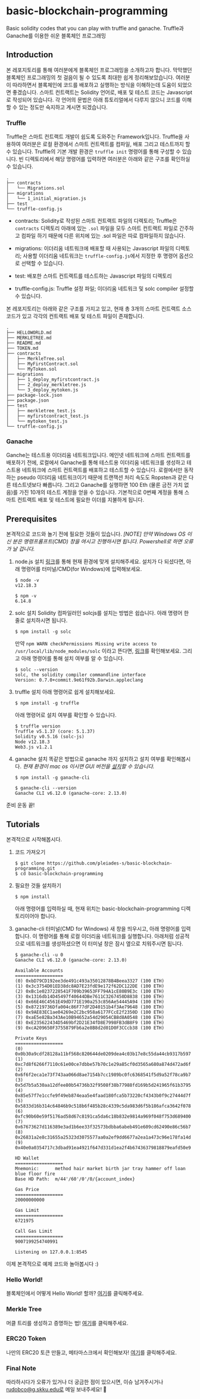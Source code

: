 # basic-blockchain-programming
Basic solidity codes that you can play with truffle and ganache.
Truffle과 Ganache를 이용한 쉬운 블록체인 프로그래밍

## Introduction
본 레포지토리를 통해 여러분에게 블록체인 프로그래밍을 소개하고자 합니다. 막막했던 블록체인 프로그래밍의 첫 걸음이 될 수 있도록 최대한 쉽게 정리해보았습니다. 여러분이 따라하면서 블록체인에 코드를 배포하고 실행하는 방식을 이해하는데 도움이 되었으면 좋겠습니다. 스마트 컨트랙트는 Solidity 언어로, 배포 및 테스트 코드는 Javascript로 작성되어 있습니다. 각 언어의 문법은 아래 튜토리얼에서 다루지 않으니 코드를 이해할 수 있는 정도만 숙지하고 계시면 되겠습니다.

### Truffle
Truffle은 스마트 컨트랙트 개발이 쉽도록 도와주는 Framework입니다. Truffle을 사용하여 여러분은 로컬 환경에서 스마트 컨트랙트를 컴파일, 배포 그리고 테스트까지 할 수 있습니다. Truffle의 기본 개발 환경은 `truffle init` 명령어를 통해 구성할 수 있습니다. 빈 디렉토리에서 해당 명령어를 입력하면 여러분은 아래와 같은 구조를 확인하실 수 있습니다.
```
.
├── contracts
│   └── Migrations.sol
├── migrations
│   └── 1_initial_migration.js
├── test
└── truffle-config.js
```
* contracts: Solidity로 작성된 스마트 컨트랙트 파일의 디렉토리; Truffle은 `contracts` 디렉토리 아래에 있는 `.sol` 파일을 모두 스마트 컨트랙트 파일로 간주하고 컴파일 하기 때문에 다른 위치에 있는 .sol 파일은 따로 컴파일하지 않습니다.

* migrations: 이더리움 네트워크에 배포할 때 사용되는 Javascript 파일의 디렉토리; 사용할 이더리움 네트워크는 `truffle-config.js`에서 지정한 후 명령어 옵션으로 선택할 수 있습니다.

* test: 배포한 스마트 컨트랙트를 테스트하는 Javascript 파일의 디렉토리

* truffle-config.js: Truffle 설정 파일; 이더리움 네트워크 및 solc compiler 설정할 수 있습니다.

본 레포지토리는 아래와 같은 구조를 가지고 있고, 현재 총 3개의 스마트 컨트랙트 소스 코드가 있고 각각의 컨트랙트 배포 및 테스트 파일이 존재합니다.

``` 
.
├── HELLOWORLD.md
├── MERKLETREE.md
├── README.md
├── TOKEN.md
├── contracts
│   ├── MerkleTree.sol
│   ├── MyFirstContract.sol
│   └── MyToken.sol
├── migrations
│   ├── 1_deploy_myfirstcontract.js
│   ├── 2_deploy_merkletree.js
│   └── 3_deploy_mytoken.js
├── package-lock.json
├── package.json
├── test
│   ├── merkletree_test.js
│   ├── myfirstcontract_test.js
│   └── mytoken_test.js
└── truffle-config.js
```

### Ganache
Ganche는 테스트용 이더리움 네트워크입니다. 메인넷 네트워크에 스마트 컨트랙트를 배포하기 전에, 로컬에서 Ganache를 통해 테스트용 이더리움 네트워크를 생성하고 테스트용 네트워크에 스마트 컨트랙트를 배포하고 테스트할 수 있습니다. 로컬에서만 동작하는 pseudo 이더리움 네트워크이기 때문에 트랜잭션 처리 속도도 Ropsten과 같은 다른 테스트넷보다 빠릅니다. 그리고 Ganache를 실행하면 100 Eth (물론 금전 가치 없음)를 가진 10개의 테스트 계정을 얻을 수 있습니다. 기본적으로 0번째 계정을 통해 스마트 컨트랙트 배포 및 테스트에 필요한 이더를 지불하게 됩니다.

## Prerequisites
본격적으로 코드와 놀기 전에 필요한 것들이 있습니다. 
*[NOTE] 만약 Windows OS 이신 분은 명령프롬프트(CMD) 창을 여시고 진행하시면 됩니다. Powershell로 하면 오류가 날 겁니다.*

1. node.js 설치
    [링크](https://nodejs.org/ko/)를 통해 현재 환경에 맞게 설치해주세요.
    설치가 다 되셨다면, 아래 명령어를 터미널/CMD(for Windows)에 입력해보세요.
    ```
    $ node -v
    v12.18.3

    $ npm -v
    6.14.8
    ```

2. solc 설치
    Solidity 컴파일러인 solcjs를 설치는 방법은 쉽습니다. 아래 명령어 한 줄로 설치하시면 됩니다.
    ```
    $ npm install -g solc
    ```
    만약 `npm WARN checkPermissions Missing write access to /usr/local/lib/node_modules/solc` 이라고 뜬다면, [링크](https://stackoverflow.com/a/54170648)를 확인해보세요. 
    그리고 아래 명령어를 통해 설치 여부를 알 수 있습니다.
    ```
    $ solc --version
    solc, the solidity compiler commandline interface
    Version: 0.7.0+commit.9e61f92b.Darwin.appleclang
    ```
    
3. truffle 설치
    아래 명령어로 쉽게 설치해보세요.
    ```
    $ npm install -g truffle
    ```
    아래 명령어로 설치 여부를 확인할 수 있습니다.
    ```
    $ truffle version
    Truffle v5.1.37 (core: 5.1.37)
    Solidity v0.5.16 (solc-js)
    Node v12.18.3
    Web3.js v1.2.1
    ```

4. ganache 설치
    똑같은 방법으로 ganache 까지 설치하고 설치 여부를 확인해봅시다. *현재 환경이 mac os 이시면 GUI 버전을 [설치](https://www.trufflesuite.com/ganache)할 수 있습니다.*
    ```
    $ npm install -g ganache-cli
    ```
    ```
    $ ganache-cli --version
    Ganache CLI v6.12.0 (ganache-core: 2.13.0)
    ```

준비 운동 끝!

## Tutorials
본격적으로 시작해봅시다.

1. 코드 가져오기
    ```
    $ git clone https://github.com/pleiades-s/basic-blockchain-programming.git
    $ cd basic-blockchain-programming
    ```
    
2. 필요한 것들 설치하기
    ```
    $ npm install
    ```
    아래 명령어를 입력하실 때, 현재 위치는 basic-blockchain-programming 디렉토리이어야 합니다.
     
3. ganache-cli
    터미널(CMD for Windows) 새 창을 띄우시고, 아래 명령어를 입력합니다. 이 명령어를 통해 로컬 이더리움 네트워크를 실행합니다. 아래처럼 성공적으로 네트워크를 생성하셨으면 이 터미널 창은 잠시 옆으로 치워주시면 됩니다.
    ```
    $ ganache-cli -u 0
    Ganache CLI v6.12.0 (ganache-core: 2.13.0)

    Available Accounts
    ==================
    (0) 0xbD79CD192ee3de491c493a35012878B4Beea3327 (100 ETH)
    (1) 0x3c3754D01ED38dc8AD7E23fdE9e172f62DC122DE (100 ETH)
    (2) 0xBc1e0237228541F709b39653FF794A1cE80B9E3c (100 ETH)
    (3) 0x1316db14D45497f40644DBe7611C3267450D8838 (100 ETH)
    (4) 0x66E46C4561E49dD771E190a253c856Ae54445A94 (100 ETH)
    (5) 0x87219736Dfa004c86F77dF2D40151b4f3Ae79648 (100 ETH)
    (6) 0x9AE83EC1ae04269e2C2bc958a6177FCcE2f2350D (100 ETH)
    (7) 0xaE5e82Ba343Ae10B94652a54d29054CB8d8A0548 (100 ETH)
    (8) 0xE235622434D5469bf2D21E34fD8E7998FB3dB8F9 (100 ETH)
    (9) 0xcA209650F3755879Fb6a2e8B8d2d01D0F3CCcb38 (100 ETH)

    Private Keys
    ==================
    (0) 0x0b30a9cdf28128a11bf568c820644de0209dea4c03b17e8c55da44cb9317b597
    (1) 0xc7d8f6266f7110c61e00ce7dbbe57b70c1e29a85cf0d3565a680a874d472ad6f
    (2) 0x6f6f2eca1e73f743aa066d8ae7154b7cc1989bc0fc6368541f5d9a52f78ca9b7
    (3) 0x5d7b5a530aa12dfee80b54736b32f9508f38b77988fd169b5d241965f61b3795
    (4) 0x85e57f7e1ccfe9f49eb874eaa5e4faad180fca5b73220cf4343b0f9c27444d7f
    (5) 0x5833d16b314c64846b9c518b6f485b28c4339c5da983d6f5b186afca3642f078
    (6) 0xfc90b60e59f5176ad58d67c8191ca5da6c18b832e9814a969f048f753d689400
    (7) 0x67673627d116389e3ad1b6ee33f32573bdbba6abeb491e609cd62490e86c56b7
    (8) 0x26831a2e8c31655a25323d3075577aa0a2ef9dd6677a2ea1a473c96e178fa14d
    (9) 0x40e0a0354717c3dbad91ea4921f647d331d1ea2f4b67436379818879eafd50e9

    HD Wallet
    ==================
    Mnemonic:      method hair market birth jar tray hammer off loan blue floor fire
    Base HD Path:  m/44'/60'/0'/0/{account_index}

    Gas Price
    ==================
    20000000000

    Gas Limit
    ==================
    6721975

    Call Gas Limit
    ==================
    9007199254740991

    Listening on 127.0.0.1:8545
    ```

이제 본격적으로 예제 코드와 놀아봅시다 :)

### Hello World!
블록체인에서 어떻게 Hello World! 할까? [여기](https://github.com/pleiades-s/basic-blockchain-programming/blob/main/HELLOWORLD.md)를 클릭해주세요.

### Merkle Tree
머클 트리를 생성하고 증명하는 법! [여기](https://github.com/pleiades-s/basic-blockchain-programming/blob/main/MERKLETREE.md)를 클릭해주세요.

### ERC20 Token
나만의 ERC20 토큰 만들고, 메타마스크에서 확인해보자! [여기](https://github.com/pleiades-s/basic-blockchain-programming/blob/main/TOKEN.md)를 클릭해주세요.

### Final Note
따라하시다가 오류가 있거나 더 궁금한 점이 있으시면, 이슈 남겨주시거나 rudobco@g.skku.edu로 메일 보내주세요! 🤩
